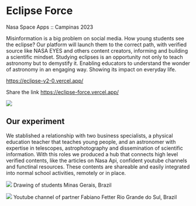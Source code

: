 # Eclipse Force
Nasa Space Apps :: Campinas 2023

Misinformation is a big problem on social media. How young students see the eclipse?
Our platform will launch them to the correct path, with verified source like NASA EYES 
and others content creators, informing and building a scientific mindset.
Studying eclipses is an opportunity not only to teach astronomy but to demystify it.
Enabling educators to understand the wonder of astronomy in an engaging way.
Showing its impact on everyday life.

https://eclipse-v2-0.vercel.app/

Share the link https://eclipse-force.vercel.app/

![](https://github.com/ricardodarocha/Eclipse_Force/blob/main/Design/Demo/Concept.PNG)

## Our experiment

We stablished a relationship with two business specialists, a physical education teacher that teaches young people, and an astronomer with expertise in telescopes, astrophotography and dissemination of scientific information.
With this roles we produced a hub that connects high level verified contents, like the articles on Nasa Api, confident youtube channels and functinal resources. These contents are shareable and easily integrated into normal school activities,
remotely or in place.

![](https://github.com/ricardodarocha/Eclipse_Force/blob/main/Design/Demo/Experience.jpg)
Drawing of students
Minas Gerais, Brazil

![](https://github.com/ricardodarocha/Eclipse_Force/blob/main/Design/Demo/FabianoFetter.png)
Youtube channel of partner Fabiano Fetter
Rio Grande do Sul, Brazil
